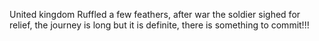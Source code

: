 United kingdom Ruffled a few feathers, after war the soldier sighed for relief, the journey is long but it is definite, there is something to commit!!!

